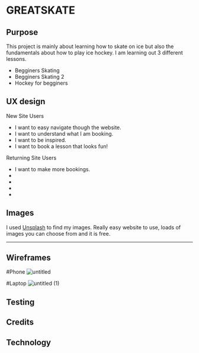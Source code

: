 # GREATSKATE

## Purpose

This project is mainly about learning how to skate on ice but also the fundamentals about how to play ice hockey. 
I am learning out 3 different lessons. 
- Begginers Skating
- Begginers Skating 2
- Hockey for begginers


## UX design 

New Site Users

- I want to easy navigate though the website.
- I want to understand what I am booking.
- I want to be inspired.
- I want to book a lesson that looks fun!
  
Returning Site Users

- I want to make more bookings.
- 
- 
- 
- 

## Images

I used [Unsplash](https://unsplash.com/)  to find my images. Really easy website to use, loads of images you can choose from and it is free.

---

## Wireframes

#Phone
![untitled](https://github.com/Idehed/P1/assets/146822758/6306e29d-3abd-4b08-b2c2-e8ebca225276)

#Laptop
![untitled (1)](https://github.com/Idehed/P1/assets/146822758/2d1d8ab2-5e99-4a18-a338-754d63cd8555)

## Testing 

## Credits

## Technology


